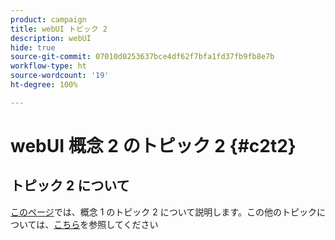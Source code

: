 ```yaml
---
product: campaign
title: webUI トピック 2
description: webUI
hide: true
source-git-commit: 07010d0253637bce4df62f7bfa1fd37fb9fb8e7b
workflow-type: ht
source-wordcount: '19'
ht-degree: 100%

---
```


# webUI 概念 2 のトピック 2 {#c2t2}

## トピック 2 について

[このページ](../concept1/topic2.md)では、概念 1 のトピック 2 について説明します。この他のトピックについては、[こちら](../../automation/workflow/about-workflows.md)を参照してください
